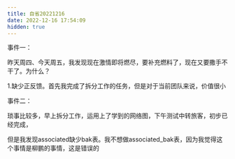```yaml
---
title: 自省20221216
date: 2022-12-16 17:54:09
hidden: true
---
```




事件一：

昨天周四、今天周五，我发现现在激情即将燃尽，要补充燃料了，现在又要撒手不干了。为什么？



1.缺少正反馈。首先我完成了拆分工作的任务，但是对于当前团队来说，价值很小



事件二：

琐事比较多，早上拆分工作，运用上了学到的网络图，下午测试中转旅客，初步已经完成，

但是我发现associated缺少bak表。我不想做associated_bak表，因为我觉得这个事情是柳鹏的事情，这是错误的
